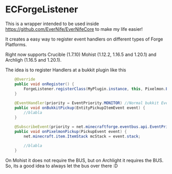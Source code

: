 # ECForgeListener

This is a wrapper intended to be used inside https://github.com/EverNife/EverNifeCore to make my life easier!

It creates a easy way to register event handlers on different types of Forge Platforms.

Right now supports Crucible (1.7.10) Mohist (1.12.2, 1.16.5 and 1.20.1) and Archligh (1.16.5 and 1.20.1).

The idea is to register Handlers at a bukkit plugin like this 

```java
    @Override
    public void onRegister() {
        ForgeListener.registerClass(MyPlugin.instance, this, Pixelmon.EVENT_BUS, MinecraftForge.EVENT_BUS);
    }
    
    @EventHandler(priority = EventPriority.MONITOR) //Normal bukkit Event
    public void onBukkitPickup(EntityPickupItemEvent event) {
        //blabla
    }

    @SubscribeEvent(priority = net.minecraftforge.eventbus.api.EventPriority.LOWEST) //Forge Event Handler
    public void onPixelmonPickup(PickupEvent event) {
        net.minecraft.item.ItemStack mcStack = event.stack;
        
        //blabla
    }
```

On Mohist it does not require the BUS, but on Archlight it requires the BUS. So, its a good idea to always let the bus over there :D
